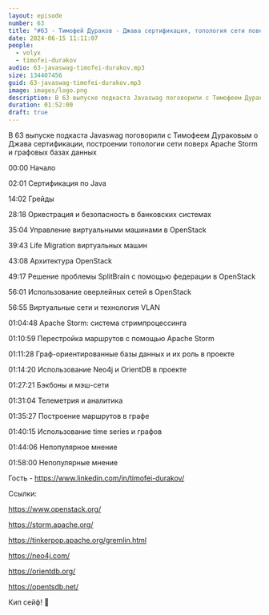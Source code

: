 ```yaml
---
layout: episode
number: 63
title: "#63 - Тимофей Дураков - Джава сертификация, топология сети поверх Apache Storm и графовые базы данных"
date: 2024-06-15 11:11:07
people:
  - volyx
  - timofei-durakov
audio: 63-javaswag-timofei-durakov.mp3
size: 134407456           
guid: 63-javaswag-timofei-durakov.mp3
image: images/logo.png
description: В 63 выпуске подкаста Javaswag поговорили с Тимофеем Дураковым о Джава сертификации, построении топологии сети поверх Apache Storm и графовых базах данных
duration: 01:52:00
draft: true
---
```


В 63 выпуске подкаста Javaswag поговорили с Тимофеем Дураковым о Джава сертификации, построении топологии сети поверх Apache Storm и графовых базах данных

00:00 Начало

02:01 Сертификация по Java

14:02 Грейды

28:18 Оркестрация и безопасность в банковских системах

35:04 Управление виртуальными машинами в OpenStack

39:43 Life Migration виртуальных машин

43:08 Архитектура OpenStack

49:17 Решение проблемы SplitBrain с помощью федерации в OpenStack

56:01 Использование оверлейных сетей в OpenStack

56:55 Виртуальные сети и технология VLAN

01:04:48 Apache Storm: система стримпроцессинга

01:10:59 Перестройка маршрутов с помощью Apache Storm

01:11:28 Граф-ориентированные базы данных и их роль в проекте

01:14:20 Использование Neo4j и OrientDB в проекте

01:27:21 Бэкбоны и мэш-сети

01:31:04 Телеметрия и аналитика

01:35:27 Построение маршрутов в графе

01:40:15 Использование time series и графов

01:44:06 Непопулярное мнение

01:58:00 Непопулярные мнение

Гость - https://www.linkedin.com/in/timofei-durakov/

Ссылки:

https://www.openstack.org/

https://storm.apache.org/

https://tinkerpop.apache.org/gremlin.html

https://neo4j.com/

https://orientdb.org/

https://opentsdb.net/

Кип сейф! 🖖